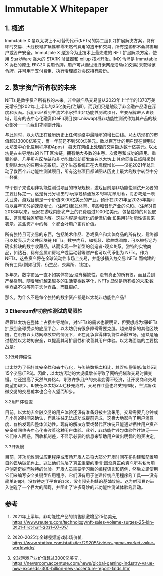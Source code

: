 # Immutable X Whitepaper
## 1. 概述
Immutable X 是以太坊上不可替代代币(NFTs)的第二层(L2)扩展解决方案，具有即时交易、大规模可扩展性和零天然气费用的造币和交易，所有这些都不会损害用户或资产安全。Immutable X 是迄今为止技术上最先进的 NFT 扩展解决方案，使用 StarkWare 强大的 STARK 验证器和 rollup 技术开发。IMX 令牌是 Immutable X 协议的原生 ERC20 实用令牌，用户可以通过进行亲网络活动(如交易)来获得该令牌，并可用于支付费用、执行治理或对协议持有股份。
## 2. 数字资产所有权的未来
NFTs 是数字资产所有权的未来。非金融产品交易量从2020年上半年的1370万美元增长到2021年上半年的25亿美元(注解1)，而我们只是触及了非金融产品潜在深度和表面。我们已经看到主流艺术家推出非功能性测试项目，主要品牌进入该领域，现有的去中心化融资(DeFi)项目(如Uniswap)将非功能性测试作为其产品的核心部分——而我们才刚刚开始。

与此同时，以太坊正在经历历史上任何网络中最陡峭的增长曲线。以太坊现在的市值超过3000亿美元，而一年前还不到500亿美元。数以百万计的用户现在使用以太坊去中心化应用程序(DApps)，每天在网络上处理的交易额达数十亿美元。以太坊是占主导地位的 NFT 区块链，拥有绝大多数的主卷、次级卷和成功的应用。重要的是，几乎所有区块链和非功能性创新都发生在以太坊上:其他网络已经降级到复制以太坊的应用生态系统。这个生态系统正在大规模增长——仅在2021年就启动了数百个非功能性测试项目，所有这些项目都试图从历史上最大的数字转型中分一杯羹。

举个例子来说明非功能性测试项目的市场规模，游戏目前是非功能性测试开发者的主要目标之一，这是有充分理由的:玩家是精通技术的早期采用者，而游戏是一项大业务。游戏目前是一个价值3000亿美元的产业，预计在2021年至2025年期间将以每年10%的速度增长，(注解2)超过体育、电影和音乐产业的总和。(注解3)自2018年以来，玩家在游戏内部资产上的花费超过1000亿美元，包括独特的角色皮肤、道具和独家解锁内容。这些内容是令牌化的绝佳机会:如果用非功能性语言来表示，这些资产中的每一个都会对用户更有价值。

所有独特且可交易的东西，包括美术作品、游戏资产和实体商品的所有权，最终都可以被表示为公共区块链 NFTs。数字内容，如视频、歌曲或图像，可以被标记为确实稀缺的数字收藏品，从而实现一种新型的创造者-观众关系。独特的实物商品，如钻石、稀有金属和房地产或运动鞋等财产也可以代币化为 NFTs。作为NFTs，这些资产将在全球流动性市场上交易，并能够插入为交易 NFTs 而构建的所有工具(例如租赁、衍生品、交易所、钱包)。

多年来，数字商品一直不如实体商品:没有稀缺性，没有真正的所有权，而且受到严格限制。随着我们越来越多的生活变得数字化，NFTs 显然是所有权的未来:数字商品不仅等同于实体商品，而且更好。

那么，为什么不是每个独特的数字资产都是以太坊非功能性产品?

### 3 Ethereum非功能性测试的局限性
尽管以太坊在整体上占据主导地位，对NFTs的需求也很明显，但要想成为将NFTs扩展到全球受众的底层平台，以太坊仍有很多障碍需要克服。越来越多的其他区块链，在没有以太坊网络效应的情况下，正在竞争赢得非功能性金融市场，通常是通过牺牲以太坊的安全，以提高其可扩展性和改善其用户体验。以太坊面临的主要挑战是:



3.1低可伸缩性



以太坊为了保持其安全性和去中心化，与传统数据库相比，其吞吐量很低:每秒5到15个交易(TPS)。因此，以太坊活动的大规模增长导致了网络拥堵和交易时间变慢。它还提高了天然气价格4，导致许多用户的交易变得不经济，让开发商和交易商望而却步。即使在以太坊2.0迁移完成后，交易吞吐量也会受到限制，主流游戏微交易的交易成本也会令人望而却步。



3.2用户体验差



目前，以太坊非金融交易的用户体验还没有准备好被主流采用。交易需要几分钟或几小时的时间来确认，而且往往无法成功或提前完成，这极大地影响了用户满意度、价格发现和整体流动性。现有的解决方案或替代区块链只能通过牺牲用户资产安全或网络去中心化来改善这种用户体验。此外，非功能性钱包体验往往缺乏——它们令人困惑，回收机制差，不显示必要的信息来帮助用户做出明智的购买决定。



3.3开发慢



目前，非功能性测试应用程序或市场开发人员将大部分开发时间花在构建和配置项目的区块链组件上。这让他们忽略了真正重要的事情:围绕真正的资产所有权为用户创造奇妙而独特的体验。开发人员需要学习新的编程语言和范例，然后立即使用它们来编写安全关键型应用程序。它们没有用于创建传统应用程序的工具——没有简单的api，没有特定于平台的sdk，没有预先构建的基础设施。这为新项目的进入创造了一个巨大的障碍，并阻止了许多奇妙的非功能性测试体验的启动。

## 参考
1. 2021年上半年，非功能性产品的销售额激增至25亿美元, https://www.reuters.com/technology/nft-sales-volume-surges-25-bln-2021-first-half-2021-07-05/

2. 2020-2025年全球视频游戏市场价值, https://www.statista.com/statistics/292056/video-game-market-value-worldwide/

3. 全球游戏产业价值超过3000亿美元… https://newsroom.accenture.com/news/global-gaming-industry-value-now-exceeds-300-billion-new-accenture-report-finds.htm